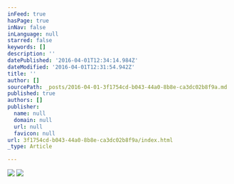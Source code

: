 ```yaml
---
inFeed: true
hasPage: true
inNav: false
inLanguage: null
starred: false
keywords: []
description: ''
datePublished: '2016-04-01T12:34:14.984Z'
dateModified: '2016-04-01T12:31:54.942Z'
title: ''
author: []
sourcePath: _posts/2016-04-01-3f1754cd-b043-44a0-8b8e-ca3dc02b8f9a.md
published: true
authors: []
publisher:
  name: null
  domain: null
  url: null
  favicon: null
url: 3f1754cd-b043-44a0-8b8e-ca3dc02b8f9a/index.html
_type: Article

---
```

![](https://the-grid-user-content.s3-us-west-2.amazonaws.com/714a8f90-924e-406d-9e03-b84a626056bd.jpg)
![](https://the-grid-user-content.s3-us-west-2.amazonaws.com/d5260f5a-18c3-4624-911a-da44a86bcb99.gif)